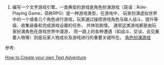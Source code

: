 1. 编写一个文字游戏引擎。一类典型的游戏是角色扮演游戏（英语：Role-Playing Game，简称RPG）是一种游戏类型，在游戏中，
玩家扮演虚拟世界中的一个或者几个角色进行游戏，玩家通过操控游戏角色与敌人战斗，提升等级、收集装备和完成游戏设置的任务，
并体验剧情。 通常这类游戏都是由玩家扮演角色在游戏世界中漫游，
而一路上的各种遭遇（如战斗、交谈、会见重要人物等）则是玩家人物成长及游戏进行的重要关键所在。
[角色扮演游戏](https://zh.wikipedia.org/wiki/%E8%A7%92%E8%89%B2%E6%89%AE%E6%BC%94%E6%B8%B8%E6%88%8F)

参考:

[How to Create your own Text Adventure](https://medium.com/coinmonks/how-to-create-your-own-text-adventure-12df36411b7f)
